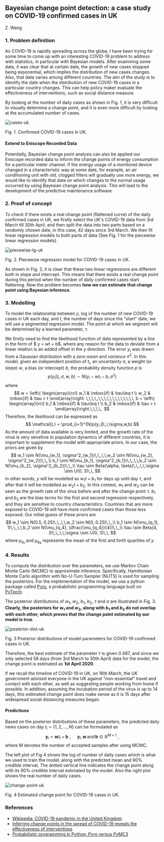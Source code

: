 ## Bayesian change point detection: a case study on COVID-19 confirmed cases in UK

Z. Wang

### 1. Problem definition

As COVID-19 is rapidly spreading across the globe, I have been trying for some time to come up with an interesting COVID-19 problem to address with statistics, in particular with Bayesian models. After examining some data, it was clear that at certain date, the growth of new cases stopped being exponential, which implies the distribution of new cases changes. Also, that date varies among different countries. The aim of the study is to identify the date when the distribution of new COVID-19 cases in a particular country changes. This can help policy maker evaluate the effectiveness of interventions, such as social distance measure. 

By looking at the number of daily cases as shown in Fig. 1, it is very difficult to visually determine a change point, and it is even more difficult by looking at the accumulated number of cases.  

![cases-uk](/home/zeliang/github_repo/covid-19/plots/confirmed-cases-uk.svg)

Fig. 1. Confirmed COVID-19 cases in UK.

#### Extend to Eniscope Recorded Data

Potentially, Bayesian change point analysis can also be applied our Eniscope recorded data to inform the change points of energy consumption for a particular meter channel. If the energy usage of a monitored device changed in a characteristic way at some date, for example, an air conditioning unit with old, clogged filters will gradually use more energy, we would like to identify that date on which changes to the normal usage occurred by using Bayesian change point analysis. This will lead to the development of the predictive maintenance software. 

### 2. Proof of concept

To check if there exists a real change point (flattened curve) of the daily confirmed cases in UK, we firstly select the UK's COVID-19 data from 3rd March till 30th April, and then split the data into two parts based on a randomly chosen date, in this case, 42 days since 3rd March. We then fit linear regression models to both parts of data (See Fig. 1 for the piecewise linear regression models).

![piecewise-lg-uk](/home/zeliang/github_repo/covid-19/plots/piecewise-lg-uk.svg)

Fig. 2.  Piecewise regression model for COVID-19 cases in UK.

As shown in Fig. 2, it is clear that these two linear regressions are different both in slope and intercept. This means that there exists a real change point during this period when the number of daily confirmed cases start flattening. Now the problem becomes **how we can estimate that change point using Bayesian inference**.

### 3. Modelling

To model the relationship between $y$, log of the number of new COVID-19 cases in UK each day, and $t$, the number of days since the "start" date, we will use a segmented regression model. The point at which we segment will be determined by a learned parameter, $\tau$. 

We firstly need to find the likelihood function of data represented by a line in the form of $ y = wt + b$, where any reason for the data to deviate from a linear relation is an added offset in the $y$ direction. The error $y_i$ was drawn from a Gaussian distribution with a *zero mean* and *variance* $\sigma^2$. In this model, given an independent position of $t_i$, an uncertainty $\sigma$, a weight (or slope) $w$, a bias (or intercept) $b$, the probability density function $p$ is 
$$
p(y_i|t_i,\sigma,w,b) \sim N(y_i-wt_i-b,\,\sigma^2)
$$
where
$$
w = \left\{ \begin{array}{rcl}
w_1 & \mbox{if}
& \tau\leq t \\ w_2 & \mbox{if} & \tau > t
\end{array}\right.
\,\,\,\,,\,\,\,\,\,\,\,\,\,\,\,\,\,
b = \left\{ \begin{array}{rcl}
b_1 & \mbox{if}
& \tau\leq t \\ b_2 & \mbox{if} & \tau > t
\end{array}\right.\,\,\,\,.
$$
Therefore, the likelihood can be expressed as
$$
\mathcal{L} = \prod_{i=1}^{N}p(y_i|t_i,\sigma,w,b)
$$
As the amount of data available is very limited, and the growth rate of the virus is very sensitive to population dynamics of different countries, it is important to supplement the model with appropriate priors. In our case, the priors are given by 
$$
w_1 \sim N(\mu_{w_1}, \sigma^2_{w_1})\,\,,\,\,w_2 \sim N(\mu_{w_2}, \sigma^2_{w_2})\,\,,\\
b_1 \sim N(\mu_{b_1}, \sigma^2_{b_1})\,\,,\,\,b_2 \sim N(\mu_{b_2}, \sigma^2_{b_2})\,\,,\\
\tau \sim Beta(\alpha, \beta)\,\,,\,\,\sigma \sim U(0, 3)\,\,
$$
In other words, $y$ will be modelled as $w_1t + b_1$ for days up until day $\tau$, and after that it will be modelled as $w_2t+b_2$. In this context, $w_1$ and $w_2$ can be seen as the growth rate of the virus before and after the change point $\tau$. $b_1$ and $b_2$ are the bias terms for the first and second regression respectively, and they are sensitive to country characteristics. Countries that are more exposed to COVID-19 will have more confirmed cases than those less exposed. Our initial guess of these priors are
$$
w_1 \sim N(0.5, 0.25)\,\,,\,\,w_2 \sim N(0, 0.25)\,\,,\\
b_1 \sim N(\mu_{q_1}, 1)\,\,,\,\,b_2 \sim N(\mu_{q_4}, \dfrac{\mu_{q_4}}{4})\,\,,\\
\tau \sim Beta(4, 3)\,\,,\,\,\sigma \sim U(0, 3)\,\,
$$
where $\mu_{q_1}$ and $\mu_{q_4}$ represents the mean of the first and forth quartiles of $y$. 

### 4. Results

To compute the distribution over the parameters, we use Markov Chain Monte Carlo (MCMC) to approximate inference. Specifically, Hamiltonian Monte Carlo algorithm with No-U-Turn Sampler (NUTS) is used for sampling the posteriors. For the implementation of the model, we use a python package called [Pyro](https://pyro.ai/), a probabilistic programming language built on [PyTorch](https://pytorch.org/). 

The posterior distributions of $w_1$, $w_2$, $b_1$, $b_2$, $\tau$ and $\sigma$ are illustrated in Fig. 3. **Clearly, the posteriors for $w_1$ and $w_2$, along with $b_1$ and $b_2$ do not overlap with each other, which proves that the change point estimated by our model is true**.

![posterior-dist-uk](/home/zeliang/github_repo/covid-19/plots/posterior-dist-uk.svg)

Fig. 3 Posterior distributions of model parameters for COVID-19 confirmed cases in UK.

Therefore, the best estimate of the parameter $\tau$ is given $0.487$, and since we only selected $58$ days (from 3rd March to 30th April) data for the model, the change point is estimated as **1st April 2020**. 

If we recall the timeline of COVID-19 in UK, on 16th March, the UK government advised everyone in the UK against "non-essential" travel and contact with each other, as well as suggesting people working from home if possible. In addition, assuming the incubation period of the virus is up to 14 days, this estimated change point does make sense as it is 15 days after widespread social distancing measures began.

#### Predictions

Based on the posterior distributions of these parameters, the predicted daily news cases on day $t_i = \{1,2,\dots,N\}$ can be formulated as 
$$
\mathbf{y}_i = \mathbf{w}t_i + \mathbf{b}\,\,,\,\,\,\,\,\,\,\,\, \mathbf{y}_i, \mathbf{w}\, \mathrm{and}\,\mathbf{b}\in \mathbb{R}^{M\times1}\,\,,
$$
where $M$ denotes the number of accepted samples after using MCMC. 

The left plot of Fig 4 shows the log of number of daily cases which is what we used to train the model, along with the predicted mean and $90\%$ credible interval. The dotted vertical line indicates the change point along with its $90\%$ credible interval estimated by the model. Also the right plot shows the real number of daily cases. 

![change-point-uk](/home/zeliang/github_repo/covid-19/plots/change-point-uk.svg)

Fig. 4 Estimated change point for COVID-19 cases in UK.

### References

* [Wikipedia: COVID-19 pandemic in the United Kingdom](https://en.wikipedia.org/wiki/COVID-19_pandemic_in_the_United_Kingdom)
* [Inferring change points in the spread of COVID-19 reveals the effectiveness of interventions](https://science.sciencemag.org/content/early/2020/05/14/science.abb9789)
* [Probabilistic programming in Python: Pyro versus PyMC3](https://tomasfiers.net/posts/probabilistic-python/)